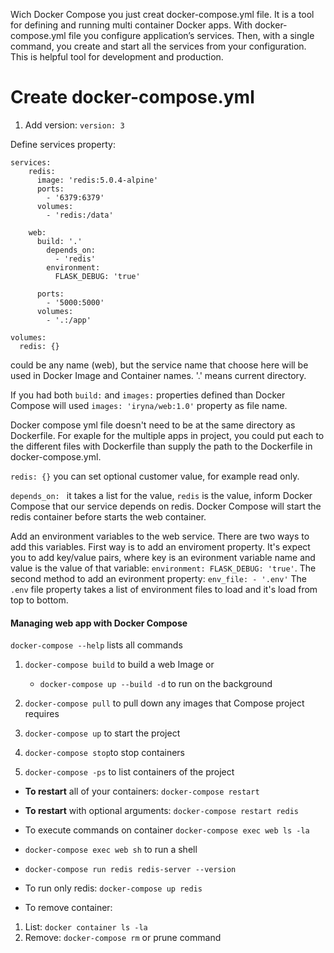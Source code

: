 Wich Docker Compose you just creat docker-compose.yml file. It is a tool for defining and running multi container Docker apps. With docker-compose.yml file you configure application’s services. Then, with a single command, you create and start all the services from your configuration. This is helpful tool for development and production.

# Create docker-compose.yml

1. Add version:
```version: 3``` 

Define services property:
``` 
services: 
    redis:
   	  image: 'redis:5.0.4-alpine'
   	  ports:
   	    - '6379:6379'
   	  volumes:
   	    - 'redis:/data'  

   	web: 
   	  build: '.'
        depends_on:
          - 'redis'
        environment:
          FLASK_DEBUG: 'true'

   	  ports:
   	    - '5000:5000'
   	  volumes:
   	    - '.:/app' 

volumes:
  redis: {}

```

could be any name (web), but the service name that choose here will be used in Docker Image and Container names. '.' means current directory.

If you had both `build:` and `images:` properties defined than Docker Compose will used `images: 'iryna/web:1.0'` property as file name.

Docker compose yml file doesn't need to be at the same directory as Dockerfile. For exaple for the multiple apps in project, you could put each to the different files with Dockerfile than supply the path to the Dockerfile in docker-compose.yml.

`redis: {}` you can set optional customer value, for example read only.

`depends_on: ` it takes a list for the value, `redis` is the value, inform Docker Compose that our service depends on redis. Docker Compose will start the redis container before starts the web container.

Add an environment variables to the web service. There are two ways to add this variables. First way is to add an enviroment property. It's expect you to add key/value pairs, where key is an evironment variable name and value is the value of that variable: `environment: FLASK_DEBUG: 'true'`. 
The second method to add an evironment property: `env_file: - '.env'` 
The `.env` file property takes a list of environment files to load and it's load from top to bottom.

#### Managing web app with Docker Compose

`docker-compose --help` lists all commands

1. `docker-compose build` to build a web Image or 
   -  `docker-compose up --build -d` to run on the background

2. `docker-compose pull` to pull down any images that Compose project requires

3. `docker-compose up` to start the project

4. `docker-compose stop`to stop containers

5. `docker-compose -ps` to list containers of the project

- **To restart** all of your containers: `docker-compose restart` 
- **To restart** with optional arguments: `docker-compose restart redis`

- To execute commands on container `docker-compose exec web ls -la`

- `docker-compose exec web sh` to run a shell

- `docker-compose run redis redis-server --version` 

- To run only redis: `docker-compose up redis`

- To remove container: 
 1. List: `docker container ls -la`
 2. Remove: `docker-compose rm` or prune command